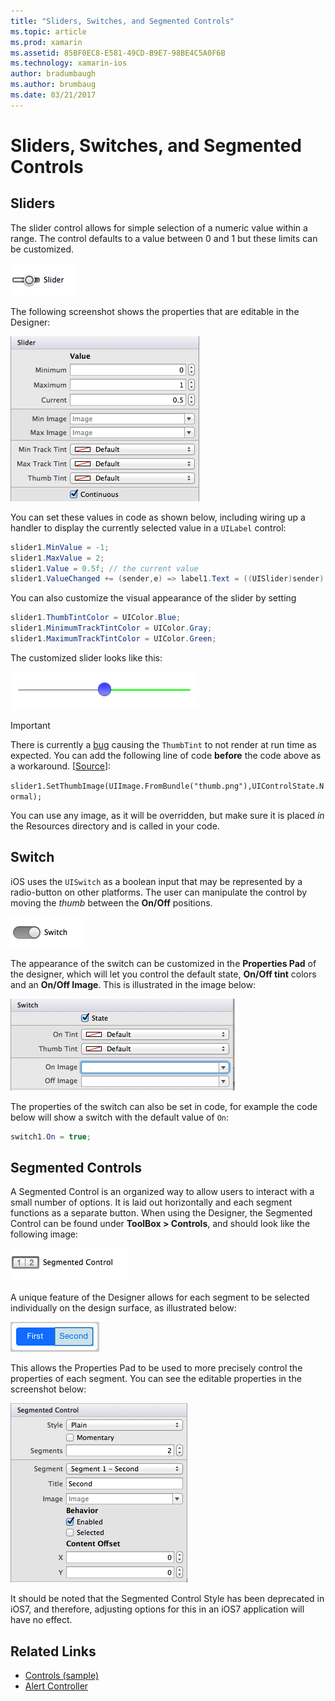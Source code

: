 ```yaml
---
title: "Sliders, Switches, and Segmented Controls"
ms.topic: article
ms.prod: xamarin
ms.assetid: 85BF0EC8-E581-49CD-B9E7-98BE4C5A0F6B
ms.technology: xamarin-ios
author: bradumbaugh
ms.author: brumbaug
ms.date: 03/21/2017
---
```


# Sliders, Switches, and Segmented Controls

<a name="Sliders" />


## Sliders

The slider control allows for simple selection of a numeric value within a range. The control defaults to a value between 
0 and 1 but these limits can be customized.

 [ ![](slider-switch-segmented-controls-images/image25a.png "Slider")](slider-switch-segmented-controls-images/image25a.png)

The following screenshot shows the properties that are editable in the Designer:

 [ ![](slider-switch-segmented-controls-images/image26a.png "Slider Properties")](slider-switch-segmented-controls-images/image25a.png)

You can set these values in code as shown below, including wiring up a handler to display the currently selected value 
in a `UILabel` control:

```csharp
slider1.MinValue = -1;
slider1.MaxValue = 2;
slider1.Value = 0.5f; // the current value
slider1.ValueChanged += (sender,e) => label1.Text = ((UISlider)sender).Value.ToString ();
```

You can also customize the visual appearance of the slider by setting

```csharp
slider1.ThumbTintColor = UIColor.Blue;
slider1.MinimumTrackTintColor = UIColor.Gray;
slider1.MaximumTrackTintColor = UIColor.Green;
```

The customized slider looks like this:

 [ ![](slider-switch-segmented-controls-images/image27a.png "Custom Slider")](slider-switch-segmented-controls-images/image28a.png)

> [!IMPORTANT]
> There is currently a [bug](http://stackoverflow.com/a/19496179) causing the `ThumbTint` to not 
render at run time as expected. You can add the following line of code **before** the code above as a 
workaround. [[Source](http://stackoverflow.com/a/21396794)]:
>
> `slider1.SetThumbImage(UIImage.FromBundle("thumb.png"),UIControlState.Normal);`
> 
> You can use any image, as it will be overridden, but make sure it is placed _in_ the Resources directory and is called in your code.

<a name="Switch" />

## Switch

iOS uses the `UISwitch` as a boolean input that may be represented by a radio-button on other platforms. The user can 
manipulate the control by moving the *thumb* between the **On/Off** positions.

 [ ![](slider-switch-segmented-controls-images/image28a.png "Switch")](slider-switch-segmented-controls-images/image28a.png)

The appearance of the switch can be customized in the **Properties Pad** of the designer, which 
will let you control the default state, **On/Off tint** colors and an **On/Off Image**. This is illustrated in the image below:

 [ ![](slider-switch-segmented-controls-images/image29a.png "Switch Properties")](slider-switch-segmented-controls-images/image29a.png)

The properties of the switch can also be set in code, for example the code below will show a switch with the default 
value of `On`:

```csharp
switch1.On = true;
```

 <a name="Segmented_Controls" />


## Segmented Controls

A Segmented Control is an organized way to allow users to interact with a small number of options. It is laid out 
horizontally and each segment functions as a separate button. When using the Designer, the Segmented Control 
can be found under **ToolBox > Controls**, and should look like the following image:

 [ ![](slider-switch-segmented-controls-images/segmentedcontrol.png "Segmented Control")](slider-switch-segmented-controls-images/segmentedcontrol.png)

A unique feature of the Designer allows for each segment to be selected individually on the design surface, as illustrated below:

 [ ![](slider-switch-segmented-controls-images/segmentedcontrolselection.png "Segmented Control")](slider-switch-segmented-controls-images/segmentedcontrolselection.png)

This allows the Properties Pad to be used to more precisely control the properties of each segment. You can see the 
editable properties in the screenshot below:

 [ ![](slider-switch-segmented-controls-images/segmentedcontrolproperties.png "Segmented Control")](slider-switch-segmented-controls-images/segmentedcontrolproperties.png)

It should be noted that the Segmented Control Style has been deprecated in iOS7, and therefore, adjusting options for this in an iOS7 application will have no effect.

## Related Links

- [Controls (sample)](https://developer.xamarin.com/samples/Controls/)
- [Alert Controller](https://developer.xamarin.com/recipes/ios/standard_controls/alertcontroller/)
